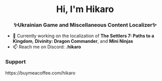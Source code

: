 <h1 align="center">Hi, I'm Hikaro</h1>
<h3 align="center">✨Ukrainian Game and Miscellaneous Content Localizer✨</h3>


- 🔭 Currently working on the localization of <b>The Settlers 7: Paths to a Kingdom</b>, <b>Divinity: Dragon Commander</b>, and <b>Mini Ninjas</b>
- 📫 Reach me on Discord: <b>.hikaro</b>

<h3>Support</h3>
https://buymeacoffee.com/hikaro
